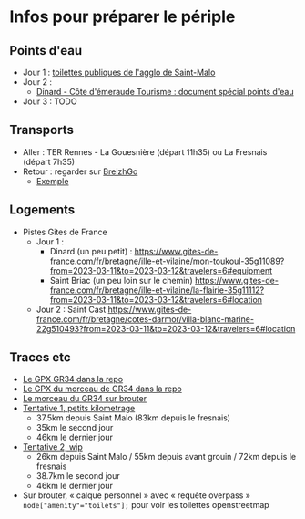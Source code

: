 # Infos pour préparer le périple

## Points d'eau

* Jour 1 : [toilettes publiques de l'agglo de Saint-Malo](https://data.stmalo-agglomeration.fr/explore/dataset/toilettes-publiques/table/?disjunctive.type&disjunctive.prix&location=11,48.62111,-2.02698)
* Jour 2 :
  * [Dinard - Côte d'émeraude Tourisme : document spécial points d'eau](https://www.dinardemeraudetourisme.com/wp-content/uploads/2021/08/points-deau-potable.pdf)
* Jour 3 : TODO


## Transports

* Aller : TER Rennes - La Gouesnière (départ 11h35) ou La Fresnais (départ 7h35)
* Retour : regarder sur [BreizhGo](https://www.breizhgo.bzh/)
  * [Exemple](https://www.breizhgo.bzh/itineraires-et-horaires/trouver-mon-itineraire?form_build_id=form-CZyiaOYnm9Gz6IUFZAdCYGG-J8bqFCsY1DNdrwgajZw&form_id=bz_itinerary_form&from_place_id=3002910%7C1&from_place_value=Sables-d%27Or-les-Pins+%2822240+Fr%C3%A9hel%29&to_place_id=278%7C4&to_place_value=Gare+de+Rennes+%2835000+Rennes%29&time_ref=Departure&date=2023-03-13&time=16%3A00&transport_mode=1&requirements=1&public_transport%5BBUS%5D=BUS&public_transport%5BCOACH%5D=COACH&public_transport%5BTRAMWAY%5D=TRAMWAY&public_transport%5BFUNICULAR%5D=FUNICULAR&public_transport%5BTRAIN%5D=TRAIN&public_transport%5BRAPID_TRANSIT%5D=RAPID_TRANSIT&public_transport%5BMETRO%5D=METRO&public_transport%5BTOD%5D=TOD&public_transport%5BFERRY%5D=FERRY&public_transport%5BCAR_POOL%5D=CAR_POOL&public_transport%5BOTHER%5D=OTHER&op=Recherche)

## Logements

* Pistes Gites de France
  * Jour 1 : 
    * Dinard (un peu petit) : <https://www.gites-de-france.com/fr/bretagne/ille-et-vilaine/mon-toukoul-35g11089?from=2023-03-11&to=2023-03-12&travelers=6#equipment>
    * Saint Briac (un peu loin sur le chemin) <https://www.gites-de-france.com/fr/bretagne/ille-et-vilaine/la-flairie-35g11112?from=2023-03-11&to=2023-03-12&travelers=6#location>
  * Jour 2 : Saint Cast <https://www.gites-de-france.com/fr/bretagne/cotes-darmor/villa-blanc-marine-22g510493?from=2023-03-11&to=2023-03-12&travelers=6#location>



## Traces etc

- [Le GPX GR34 dans la repo](https://raw.githubusercontent.com/rtavenar/trail_off_gr34/main/data/GR34_Sentier_des_douaniers.gpx)
- [Le GPX du morceau de GR34 dans la repo](https://raw.githubusercontent.com/rtavenar/trail_off_gr34/main/data/GR34_Sentier_des_douaniers.gpx)
- [Le morceau du GR34 sur brouter](https://brouter.de/brouter-web/#map=11/48.6371/-2.1270/standard&lonlats=-1.87212,48.64587;-1.8686,48.64911;-1.86966,48.65396;-1.86528,48.65477;-1.86295,48.65872;-1.86604,48.66181;-1.86288,48.66775;-1.8515,48.67072;-1.84445,48.67772;-1.83604,48.68039;-1.84248,48.68481;-1.84126,48.68733;-1.84732,48.69003;-1.84917,48.69445;-1.84516,48.69683;-1.84841,48.69729;-1.85045,48.70041;-1.84987,48.70218;-1.84398,48.7026;-1.84552,48.70553;-1.84345,48.709499;-1.84431,48.71138;-1.85048,48.70644;-1.85562,48.70599;-1.86194,48.69868;-1.86888,48.70068;-1.87527,48.69491;-1.87953,48.69531;-1.88086,48.69835;-1.8848,48.69653;-1.88909,48.69901;-1.89527,48.692717;-1.90463,48.68973;-1.91361,48.69065;-1.91748,48.69545;-1.92088,48.69261;-1.92896,48.69212;-1.93262,48.6935;-1.93319,48.70122;-1.93644,48.70226;-1.93784,48.69168;-1.93985,48.69034;-1.93807,48.6883;-1.94074,48.68701;-1.93667,48.68415;-1.951468,48.683452;-1.954237,48.681965;-1.952927,48.680888;-1.96443,48.68189;-1.96542,48.68421;-1.96339,48.68655;-1.96574,48.68716;-1.96971,48.68626;-1.97116,48.68321;-1.977861,48.682928;-1.979471,48.682192;-1.982217,48.681795;-1.984191,48.68205;-1.9853,48.68057;-1.98926,48.68364;-1.98528,48.67701;-1.9819,48.67627;-1.98809,48.66483;-2.00902,48.65426;-2.016077,48.652758;-2.02851,48.65064;-2.02907,48.647;-2.02388,48.64617;-2.022236,48.642111;-2.021442,48.641275;-2.01898,48.63847;-2.02237,48.63603;-2.03033,48.63819;-2.03073,48.63475;-2.028586,48.634993;-2.027278,48.635036;-2.024017,48.634993;-2.01935,48.63437;-2.01349,48.63051;-2.01228,48.62374;-2.01895,48.61895;-2.02975,48.61719;-2.03445,48.61969;-2.03001,48.62348;-2.03326,48.62705;-2.04739,48.62387;-2.05486,48.62634;-2.04718,48.63738;-2.04975,48.63885;-2.04971,48.63683;-2.05604,48.63597;-2.05712,48.64025;-2.0684,48.63846;-2.07753,48.64087;-2.08086,48.63648;-2.09477,48.63335;-2.10143,48.63843;-2.10569,48.6383;-2.10307,48.63268;-2.10712,48.6369;-2.11164,48.63713;-2.11345,48.64291;-2.11494,48.63815;-2.12321,48.6355;-2.13314,48.63814;-2.13317,48.6356;-2.14191,48.6315;-2.14842,48.63309;-2.15085,48.6284;-2.14224,48.62798;-2.14276,48.62642;-2.13693,48.62464;-2.1359,48.61821;-2.13245,48.61768;-2.14513,48.61603;-2.14441,48.61358;-2.14716,48.61133;-2.16645,48.60408;-2.17009,48.59436;-2.1544,48.58735;-2.15845,48.57813;-2.18527,48.5714;-2.19087,48.57534;-2.19053,48.57972;-2.18686,48.58111;-2.1873,48.5898;-2.18366,48.59162;-2.18649,48.59572;-2.18395,48.60031;-2.18629,48.60328;-2.1846,48.60553;-2.19053,48.60561;-2.19465,48.6086;-2.1917,48.60363;-2.19501,48.59864;-2.19165,48.59542;-2.19187,48.5926;-2.19711,48.58529;-2.20193,48.58337;-2.20091,48.58142;-2.20566,48.57899;-2.20427,48.57533;-2.21288,48.57234;-2.21423,48.57466;-2.21114,48.57652;-2.21257,48.58142;-2.2103,48.58571;-2.21368,48.59225;-2.22519,48.59429;-2.22288,48.60205;-2.22695,48.60471;-2.22944,48.61032;-2.23348,48.60918;-2.25003,48.61876;-2.23895,48.62517;-2.24349,48.62318;-2.24721,48.62507;-2.2564,48.63532;-2.2456,48.64145;-2.2449,48.64389;-2.24692,48.64547;-2.25374,48.64492;-2.25504,48.64124;-2.25839,48.64357;-2.26093,48.6417;-2.26192,48.64368;-2.26579,48.64076;-2.27295,48.64008;-2.27132,48.63913;-2.27381,48.63642;-2.28685,48.63201;-2.28608,48.62991;-2.28924,48.62861;-2.28791,48.62693;-2.29269,48.62491;-2.29303,48.62024;-2.29574,48.62588;-2.29824,48.62533;-2.31016,48.61417;-2.31156,48.6115;-2.30888,48.61081;-2.31128,48.60923;-2.32508,48.61102;-2.32617,48.61231;-2.32241,48.6134;-2.32253,48.61635;-2.32973,48.61516;-2.33656,48.61876;-2.33779,48.62051;-2.32767,48.62705;-2.33117,48.62739;-2.32654,48.62916;-2.32646,48.63276;-2.32076,48.63101;-2.31346,48.63449;-2.31005,48.63822;-2.31339,48.63772;-2.30897,48.64483;-2.29895,48.65155;-2.29925,48.65512;-2.29432,48.65838;-2.29518,48.66008;-2.28614,48.66466;-2.28731,48.667;-2.31166,48.66947;-2.31685,48.67491;-2.31364,48.67964;-2.31736,48.68771;-2.32016,48.68258;-2.32624,48.68071;-2.32493,48.67757;-2.32698,48.67308;-2.34234,48.66679;-2.34294,48.66364;-2.35207,48.6606;-2.35928,48.65413;-2.36323,48.65358;-2.36949,48.65743;-2.3747,48.6505;-2.38757,48.64704;-2.39248,48.64191;-2.39682,48.64219&profile=hiking-mountain)
- [Tentative 1, petits kilometrage](https://brouter.de/brouter-web/#map=12/48.6151/-2.1096/standard&lonlats=-1.843985,48.594286;-1.8686,48.64911;-1.86966,48.65396;-1.86528,48.65477;-1.86295,48.65872;-1.86604,48.66181;-1.86288,48.66775;-1.8515,48.67072;-1.84445,48.67772;-1.83604,48.68039;-1.84248,48.68481;-1.84126,48.68733;-1.84732,48.69003;-1.84917,48.69445;-1.84516,48.69683;-1.84841,48.69729;-1.85045,48.70041;-1.84987,48.70218;-1.84398,48.7026;-1.84552,48.70553;-1.84345,48.709499;-1.84431,48.71138;-1.85048,48.70644;-1.85562,48.70599;-1.86194,48.69868;-1.86888,48.70068;-1.87527,48.69491;-1.87953,48.69531;-1.88086,48.69835;-1.8848,48.69653;-1.88909,48.69901;-1.89527,48.692717;-1.90463,48.68973;-1.91361,48.69065;-1.91748,48.69545;-1.92088,48.69261;-1.92896,48.69212;-1.93262,48.6935;-1.93319,48.70122;-1.93644,48.70226;-1.93784,48.69168;-1.93985,48.69034;-1.93807,48.6883;-1.94074,48.68701;-1.93667,48.68415;-1.951468,48.683452;-1.954237,48.681965;-1.952927,48.680888;-1.96443,48.68189;-1.96542,48.68421;-1.96339,48.68655;-1.96574,48.68716;-1.96971,48.68626;-1.97116,48.68321;-1.977861,48.682928;-1.979471,48.682192;-1.982217,48.681795;-1.984191,48.68205;-1.9853,48.68057;-1.98926,48.68364;-1.98528,48.67701;-1.9819,48.67627;-1.98809,48.66483;-2.00902,48.65426;-2.016077,48.652758;-2.02851,48.65064;-2.02907,48.647;-2.02388,48.64617;-2.022236,48.642111;-2.021442,48.641275;-2.01898,48.63847;-2.02237,48.63603;-2.03033,48.63819;-2.03073,48.63475;-2.028586,48.634993;-2.027278,48.635036;-2.024017,48.634993;-2.01935,48.63437;-2.01349,48.63051;-2.01228,48.62374;-2.01895,48.61895;-2.02975,48.61719;-2.03445,48.61969;-2.03001,48.62348;-2.03326,48.62705;-2.04739,48.62387;-2.05486,48.62634;-2.04718,48.63738;-2.04975,48.63885;-2.04971,48.63683;-2.05604,48.63597;-2.05712,48.64025;-2.0684,48.63846;-2.07753,48.64087;-2.08086,48.63648;-2.09477,48.63335;-2.10143,48.63843;-2.10569,48.6383;-2.10307,48.63268;-2.10712,48.6369;-2.11164,48.63713;-2.11345,48.64291;-2.11494,48.63815;-2.12321,48.6355;-2.13314,48.63814;-2.13317,48.6356;-2.14191,48.6315;-2.14842,48.63309;-2.15085,48.6284;-2.14224,48.62798;-2.14276,48.62642;-2.13693,48.62464;-2.1359,48.61821;-2.123408,48.60715;-2.111647,48.599398;-2.14513,48.61603;-2.14441,48.61358;-2.14716,48.61133;-2.16645,48.60408;-2.17009,48.59436;-2.1544,48.58735;-2.15845,48.57813;-2.18527,48.5714;-2.19087,48.57534;-2.19053,48.57972;-2.18686,48.58111;-2.1873,48.5898;-2.18366,48.59162;-2.18649,48.59572;-2.18395,48.60031;-2.18629,48.60328;-2.1846,48.60553;-2.19053,48.60561;-2.19465,48.6086;-2.1917,48.60363;-2.19501,48.59864;-2.19165,48.59542;-2.19187,48.5926;-2.19711,48.58529;-2.20193,48.58337;-2.20091,48.58142;-2.20566,48.57899;-2.20427,48.57533;-2.21288,48.57234;-2.21423,48.57466;-2.21114,48.57652;-2.21257,48.58142;-2.2103,48.58571;-2.21368,48.59225;-2.22519,48.59429;-2.22288,48.60205;-2.22695,48.60471;-2.22944,48.61032;-2.23348,48.60918;-2.25003,48.61876;-2.23895,48.62517;-2.24349,48.62318;-2.24721,48.62507;-2.2564,48.63532;-2.2456,48.64145;-2.2449,48.64389;-2.24692,48.64547;-2.25374,48.64492;-2.25504,48.64124;-2.25839,48.64357;-2.26093,48.6417;-2.26192,48.64368;-2.26579,48.64076;-2.27295,48.64008;-2.27132,48.63913;-2.27381,48.63642;-2.28685,48.63201;-2.28608,48.62991;-2.28924,48.62861;-2.28791,48.62693;-2.29269,48.62491;-2.29303,48.62024;-2.29574,48.62588;-2.29824,48.62533;-2.31016,48.61417;-2.31156,48.6115;-2.30888,48.61081;-2.31128,48.60923;-2.32508,48.61102;-2.32617,48.61231;-2.32241,48.6134;-2.32253,48.61635;-2.32973,48.61516;-2.33656,48.61876;-2.33779,48.62051;-2.32767,48.62705;-2.33117,48.62739;-2.32654,48.62916;-2.32646,48.63276;-2.32076,48.63101;-2.31346,48.63449;-2.31005,48.63822;-2.31339,48.63772;-2.30897,48.64483;-2.29895,48.65155;-2.29925,48.65512;-2.29432,48.65838;-2.29518,48.66008;-2.28614,48.66466;-2.28731,48.667;-2.31166,48.66947;-2.31685,48.67491;-2.31364,48.67964;-2.31736,48.68771;-2.32016,48.68258;-2.32624,48.68071;-2.32493,48.67757;-2.32698,48.67308;-2.34234,48.66679;-2.34294,48.66364;-2.35207,48.6606;-2.35928,48.65413;-2.36323,48.65358;-2.36949,48.65743;-2.3747,48.6505;-2.38757,48.64704;-2.39248,48.64191;-2.39682,48.64219&pois=-2.247308,48.617032,VILLA-BLANC-MARINE;-2.112281,48.599337,La-Flairie;-2.00337,48.647081,Saint-Malo&profile=hiking-mountain)
  - 37.5km depuis Saint Malo (83km depuis le fresnais)
  - 35km le second jour
  - 46km le dernier jour
- [Tentative 2, wip](https://brouter.de/brouter-web/#map=11/48.6032/-1.9449/standard&lonlats=-1.843985,48.594286;-1.8686,48.64911;-1.86966,48.65396;-1.86528,48.65477;-1.86295,48.65872;-1.86604,48.66181;-1.86288,48.66775;-1.8515,48.67072;-1.84445,48.67772;-1.83604,48.68039;-1.84248,48.68481;-1.84126,48.68733;-1.84732,48.69003;-1.84917,48.69445;-1.84516,48.69683;-1.84841,48.69729;-1.85045,48.70041;-1.84987,48.70218;-1.84398,48.7026;-1.84552,48.70553;-1.84345,48.709499;-1.84431,48.71138;-1.85048,48.70644;-1.85562,48.70599;-1.86194,48.69868;-1.86888,48.70068;-1.87527,48.69491;-1.87953,48.69531;-1.88086,48.69835;-1.8848,48.69653;-1.88909,48.69901;-1.89527,48.692717;-1.90463,48.68973;-1.91361,48.69065;-1.91748,48.69545;-1.92088,48.69261;-1.92896,48.69212;-1.93262,48.6935;-1.93319,48.70122;-1.93644,48.70226;-1.93784,48.69168;-1.93985,48.69034;-1.93807,48.6883;-1.94074,48.68701;-1.93667,48.68415;-1.951468,48.683452;-1.954237,48.681965;-1.952927,48.680888;-1.96443,48.68189;-1.96542,48.68421;-1.96339,48.68655;-1.96574,48.68716;-1.96971,48.68626;-1.97116,48.68321;-1.977861,48.682928;-1.979471,48.682192;-1.982217,48.681795;-1.984191,48.68205;-1.9853,48.68057;-1.98926,48.68364;-1.98528,48.67701;-1.9819,48.67627;-1.98809,48.66483;-2.00902,48.65426;-2.016077,48.652758;-2.02851,48.65064;-2.02907,48.647;-2.02388,48.64617;-2.022236,48.642111;-2.021442,48.641275;-2.01898,48.63847;-2.02237,48.63603;-2.03033,48.63819;-2.03073,48.63475;-2.028586,48.634993;-2.027278,48.635036;-2.024017,48.634993;-2.01935,48.63437;-2.01349,48.63051;-2.01228,48.62374;-2.01895,48.61895;-2.02975,48.61719;-2.03445,48.61969;-2.03001,48.62348;-2.03326,48.62705;-2.04739,48.62387;-2.05486,48.62634;-2.04718,48.63738;-2.04975,48.63885;-2.04971,48.63683;-2.05604,48.63597;-2.05712,48.64025;-2.0684,48.63846;-2.07753,48.64087;-2.08086,48.63648;-2.09477,48.63335;-2.10143,48.63843;-2.10569,48.6383;-2.114957,48.629162;-2.12321,48.6355;-2.13314,48.63814;-2.13317,48.6356;-2.14191,48.6315;-2.14842,48.63309;-2.15085,48.6284;-2.14224,48.62798;-2.14276,48.62642;-2.13693,48.62464;-2.1359,48.61821;-2.14513,48.61603;-2.14441,48.61358;-2.14716,48.61133;-2.16645,48.60408;-2.17009,48.59436;-2.1544,48.58735;-2.15845,48.57813;-2.18527,48.5714;-2.19087,48.57534;-2.19053,48.57972;-2.18686,48.58111;-2.1873,48.5898;-2.18366,48.59162;-2.18649,48.59572;-2.18395,48.60031;-2.18629,48.60328;-2.1846,48.60553;-2.19053,48.60561;-2.19465,48.6086;-2.1917,48.60363;-2.19501,48.59864;-2.19165,48.59542;-2.19187,48.5926;-2.19711,48.58529;-2.20193,48.58337;-2.20091,48.58142;-2.20566,48.57899;-2.20427,48.57533;-2.21288,48.57234;-2.21423,48.57466;-2.21114,48.57652;-2.21257,48.58142;-2.2103,48.58571;-2.21368,48.59225;-2.22519,48.59429;-2.22288,48.60205;-2.22695,48.60471;-2.22944,48.61032;-2.23348,48.60918;-2.25003,48.61876;-2.23895,48.62517;-2.24349,48.62318;-2.24721,48.62507;-2.2564,48.63532;-2.2456,48.64145;-2.2449,48.64389;-2.24692,48.64547;-2.25374,48.64492;-2.25504,48.64124;-2.25839,48.64357;-2.26093,48.6417;-2.26192,48.64368;-2.26579,48.64076;-2.27295,48.64008;-2.27132,48.63913;-2.27381,48.63642;-2.28685,48.63201;-2.28608,48.62991;-2.28924,48.62861;-2.28791,48.62693;-2.29269,48.62491;-2.29303,48.62024;-2.29574,48.62588;-2.29824,48.62533;-2.31016,48.61417;-2.31156,48.6115;-2.30888,48.61081;-2.31128,48.60923;-2.32508,48.61102;-2.32617,48.61231;-2.32241,48.6134;-2.32253,48.61635;-2.32973,48.61516;-2.33656,48.61876;-2.33779,48.62051;-2.32767,48.62705;-2.33117,48.62739;-2.32654,48.62916;-2.32646,48.63276;-2.32076,48.63101;-2.31346,48.63449;-2.31005,48.63822;-2.31339,48.63772;-2.30897,48.64483;-2.29895,48.65155;-2.29925,48.65512;-2.29432,48.65838;-2.29518,48.66008;-2.28614,48.66466;-2.28731,48.667;-2.31166,48.66947;-2.31685,48.67491;-2.31364,48.67964;-2.31736,48.68771;-2.32016,48.68258;-2.32624,48.68071;-2.32493,48.67757;-2.32698,48.67308;-2.34234,48.66679;-2.34294,48.66364;-2.35207,48.6606;-2.35928,48.65413;-2.36323,48.65358;-2.36949,48.65743;-2.3747,48.6505;-2.38757,48.64704;-2.39248,48.64191;-2.39682,48.64219&pois=-2.247308,48.617032,VILLA-BLANC-MARINE;-2.112281,48.599337,La-Flairie;-2.00337,48.647081,Saint-Malo;-2.114993,48.628819,Pont-Briand&profile=hiking-mountain)
  - 26km depuis Saint Malo / 55km depuis avant grouin / 72km depuis le fresnais
  - 38.7km le second jour
  - 46km le dernier jour
- Sur brouter, « calque personnel » avec « requête overpass » `node["amenity"="toilets"];` pour voir les toilettes openstreetmap
